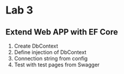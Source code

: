 # Lab 3

## Extend Web APP with EF Core

1. Create DbContext
2. Define injection of DbContext
3. Connection string from config
4. Test with test pages from Swagger
